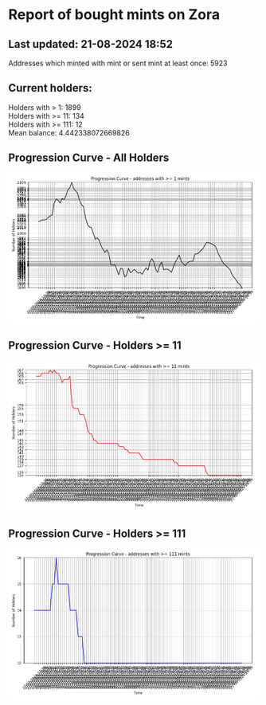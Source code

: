# Report of bought mints on Zora
## Last updated: 21-08-2024 18:52
Addresses which minted with mint or sent mint at least once: 5923

## Current holders:
Holders with > 1: 1899  
Holders with >= 11: 134  
Holders with >= 111: 12  
Mean balance: 4.442338072669826  

## Progression Curve - All Holders
![addresses with >= 1 mint](progression_curve_all.png)
## Progression Curve - Holders >= 11
![addresses with >= 11 mints](progression_curve_gt_11.png)
## Progression Curve - Holders >= 111
![addresses with >= 111 mints](progression_curve_gt_111.png)
